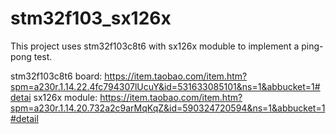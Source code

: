 # stm32f103_sx126x
This project uses stm32f103c8t6 with sx126x moduble to implement a ping-pong test.

stm32f103c8t6 board:
 https://item.taobao.com/item.htm?spm=a230r.1.14.22.4fc794307lUcuY&id=531633085101&ns=1&abbucket=1#detai
sx126x module:
 https://item.taobao.com/item.htm?spm=a230r.1.14.20.732a2c9arMqKqZ&id=590324720594&ns=1&abbucket=1#detail

